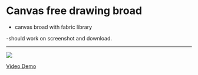 # Canvas free drawing broad

- canvas broad with fabric library

-should work on screenshot and download.

---

![](https://media.giphy.com/media/t5dAFmDNRBQJx9t3iO/giphy.gif)

[Video Demo](https://youtu.be/FBlnKjUaF6Y)
